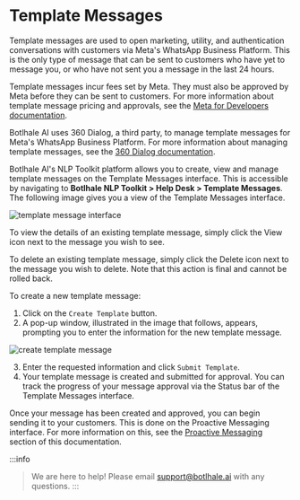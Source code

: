 # Template Messages

Template messages are used to open marketing, utility, and authentication conversations with customers via Meta's WhatsApp Business Platform. This is the only type of message that can be sent to customers who have yet to message you, or who have not sent you a message in the last 24 hours.

Template messages incur fees set by Meta. They must also be approved by Meta before they can be sent to customers. For more information about template message pricing and approvals, see the [Meta for Developers documentation](https://developers.facebook.com/docs/whatsapp/message-templates/guidelines/).

Botlhale AI uses 360 Dialog, a third party, to manage template messages for Meta's WhatsApp Business Platform. For more information about managing template messages, see the [360 Dialog documentation](https://docs.360dialog.com/docs/360-client-hub/template-management-ui).

Botlhale AI's NLP Toolkit platform allows you to create, view and manage template messages on the Template Messages interface. This is accessible by navigating to **Botlhale NLP Toolkit > Help Desk > Template Messages**. The following image gives you a view of the Template Messages interface.

![template message interface](https://botlhale-ai-assets.s3.amazonaws.com/doc-imgs/template-message-interface.png)

To view the details of an existing template message, simply click the View icon next to the message you wish to see.

To delete an existing template message, simply click the Delete icon next to the message you wish to delete. Note that this action is final and cannot be rolled back.

To create a new template message:

1. Click on the `Create Template` button.
2. A pop-up window, illustrated in the image that follows, appears, prompting you to enter the information for the new template message.

![create template message](https://botlhale-ai-assets.s3.amazonaws.com/doc-imgs/create-template-message.png)

3. Enter the requested information and click `Submit Template`.
4. Your template message is created and submitted for approval. You can track the progress of your message approval via the Status bar of the Template Messages interface. 

Once your message has been created and approved, you can begin sending it to your customers. This is done on the Proactive Messaging interface. For more information on this, see the [Proactive Messaging](https://docs.botlhale.xyz/docs/Platform/help-desk/Proactive%20Messaging) section of this documentation. 

:::info
> We are here to help! Please email support@botlhale.ai with any questions.
:::






